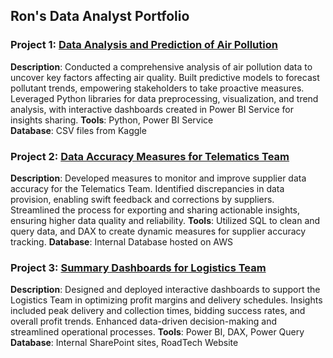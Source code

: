 ## Ron's Data Analyst Portfolio

### Project 1: [Data Analysis and Prediction of Air Pollution](https://nbviewer.org/github/RonMarke/final_bootcamp_project/blob/main/Data%20Analysis%20and%20Prediction%20of%20Air%20Pollution.ipynb)
**Description**: Conducted a comprehensive analysis of air pollution data to uncover key factors affecting air quality. Built predictive models to forecast pollutant trends, empowering stakeholders to take proactive measures. Leveraged Python libraries for data preprocessing, visualization, and trend analysis, with interactive dashboards created in Power BI Service for insights sharing.
**Tools**: Python, Power BI Service  
**Database**: CSV files from Kaggle

### Project 2: [Data Accuracy Measures for Telematics Team](https://ronmarke.github.io/Ron-s-Projects-at-BB/)
**Description**: Developed measures to monitor and improve supplier data accuracy for the Telematics Team. Identified discrepancies in data provision, enabling swift feedback and corrections by suppliers. Streamlined the process for exporting and sharing actionable insights, ensuring higher data quality and reliability.
**Tools**: Utilized SQL to clean and query data, and DAX to create dynamic measures for supplier accuracy tracking.
**Database**: Internal Database hosted on AWS

### Project 3: [Summary Dashboards for Logistics Team](https://ronmarke.github.io/Ron-s-Projects-at-BB/)
**Description**: Designed and deployed interactive dashboards to support the Logistics Team in optimizing profit margins and delivery schedules. Insights included peak delivery and collection times, bidding success rates, and overall profit trends. Enhanced data-driven decision-making and streamlined operational processes. 
**Tools**: Power BI, DAX, Power Query
**Database**: Internal SharePoint sites, RoadTech Website

